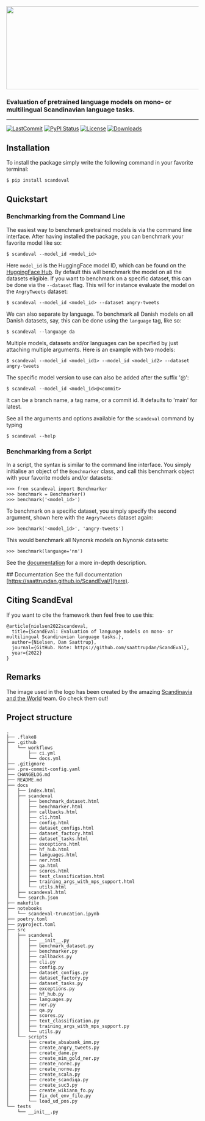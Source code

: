 <div align='center'>
<img src="https://raw.githubusercontent.com/saattrupdan/ScandEval/main/gfx/scandeval.png" width="517" height="217">
</div>

### Evaluation of pretrained language models on mono- or multilingual Scandinavian language tasks.

______________________________________________________________________
[![LastCommit](https://img.shields.io/github/last-commit/saattrupdan/ScandEval)](https://github.com/saattrupdan/ScandEval/commits/main)
[![PyPI Status](https://badge.fury.io/py/scandeval.svg)](https://badge.fury.io/py/scandeval)
[![License](https://img.shields.io/github/license/saattrupdan/ScandEval)](https://github.com/saattrupdan/ScandEval/blob/main/LICENSE)
[![Downloads](https://img.shields.io/pypi/dm/scandeval)](https://pypi.org/project/scandeval/)


## Installation
To install the package simply write the following command in your favorite terminal:
```
$ pip install scandeval
```

## Quickstart
### Benchmarking from the Command Line
The easiest way to benchmark pretrained models is via the command line interface. After
having installed the package, you can benchmark your favorite model like so:
```
$ scandeval --model_id <model_id>
```

Here `model_id` is the HuggingFace model ID, which can be found on the [HuggingFace
Hub](https://huggingface.co/models). By default this will benchmark the model on all
the datasets eligible. If you want to benchmark on a specific dataset, this can be done
via the `--dataset` flag. This will for instance evaluate the model on the
`AngryTweets` dataset:
```
$ scandeval --model_id <model_id> --dataset angry-tweets
```

We can also separate by language. To benchmark all Danish models on all Danish
datasets, say, this can be done using the `language` tag, like so:
```
$ scandeval --language da
```

Multiple models, datasets and/or languages can be specified by just attaching multiple
arguments. Here is an example with two models:
```
$ scandeval --model_id <model_id1> --model_id <model_id2> --dataset angry-tweets
```

The specific model version to use can also be added after the suffix '@':
```
$ scandeval --model_id <model_id>@<commit>
```

It can be a branch name, a tag name, or a commit id. It defaults to 'main' for latest.

See all the arguments and options available for the `scandeval` command by typing
```
$ scandeval --help
```

### Benchmarking from a Script
In a script, the syntax is similar to the command line interface. You simply initialise
an object of the `Benchmarker` class, and call this benchmark object with your favorite
models and/or datasets:
```
>>> from scandeval import Benchmarker
>>> benchmark = Benchmarker()
>>> benchmark('<model_id>')
```

To benchmark on a specific dataset, you simply specify the second argument, shown here
with the `AngryTweets` dataset again:
```
>>> benchmark('<model_id>', 'angry-tweets')
```

This would benchmark all Nynorsk models on Nynorsk datasets:
```
>>> benchmark(language='nn')
```

See the [documentation](https://scandeval.readthedocs.io/en/latest/) for a more
in-depth description.


## Documentation
See the full documentation [https://saattrupdan.github.io/ScandEval/](here).


## Citing ScandEval
If you want to cite the framework then feel free to use this:
```
@article{nielsen2022scandeval,
  title={ScandEval: Evaluation of language models on mono- or multilingual Scandinavian language tasks.},
  author={Nielsen, Dan Saattrup},
  journal={GitHub. Note: https://github.com/saattrupdan/ScandEval},
  year={2022}
}
```

## Remarks
The image used in the logo has been created by the amazing [Scandinavia and the
World](https://satwcomic.com/) team. Go check them out!


## Project structure
```
.
├── .flake8
├── .github
│   └── workflows
│       ├── ci.yml
│       └── docs.yml
├── .gitignore
├── .pre-commit-config.yaml
├── CHANGELOG.md
├── README.md
├── docs
│   ├── index.html
│   ├── scandeval
│   │   ├── benchmark_dataset.html
│   │   ├── benchmarker.html
│   │   ├── callbacks.html
│   │   ├── cli.html
│   │   ├── config.html
│   │   ├── dataset_configs.html
│   │   ├── dataset_factory.html
│   │   ├── dataset_tasks.html
│   │   ├── exceptions.html
│   │   ├── hf_hub.html
│   │   ├── languages.html
│   │   ├── ner.html
│   │   ├── qa.html
│   │   ├── scores.html
│   │   ├── text_classification.html
│   │   ├── training_args_with_mps_support.html
│   │   └── utils.html
│   ├── scandeval.html
│   └── search.json
├── makefile
├── notebooks
│   └── scandeval-truncation.ipynb
├── poetry.toml
├── pyproject.toml
├── src
│   ├── scandeval
│   │   ├── __init__.py
│   │   ├── benchmark_dataset.py
│   │   ├── benchmarker.py
│   │   ├── callbacks.py
│   │   ├── cli.py
│   │   ├── config.py
│   │   ├── dataset_configs.py
│   │   ├── dataset_factory.py
│   │   ├── dataset_tasks.py
│   │   ├── exceptions.py
│   │   ├── hf_hub.py
│   │   ├── languages.py
│   │   ├── ner.py
│   │   ├── qa.py
│   │   ├── scores.py
│   │   ├── text_classification.py
│   │   ├── training_args_with_mps_support.py
│   │   └── utils.py
│   └── scripts
│       ├── create_absabank_imm.py
│       ├── create_angry_tweets.py
│       ├── create_dane.py
│       ├── create_mim_gold_ner.py
│       ├── create_norec.py
│       ├── create_norne.py
│       ├── create_scala.py
│       ├── create_scandiqa.py
│       ├── create_suc3.py
│       ├── create_wikiann_fo.py
│       ├── fix_dot_env_file.py
│       └── load_ud_pos.py
└── tests
    └── __init__.py
```
